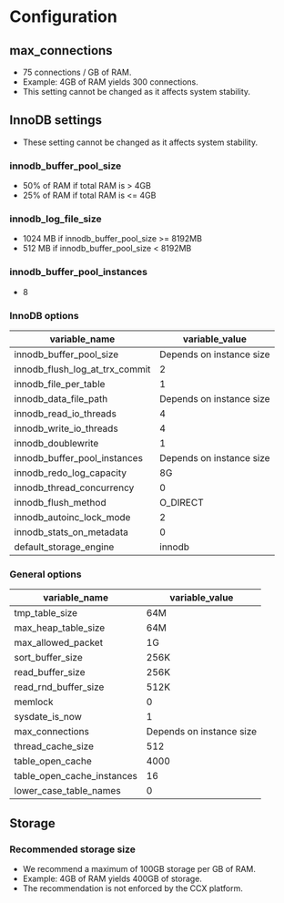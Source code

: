 # Configuration

## max_connections

- 75 connections / GB of RAM.
- Example: 4GB of RAM yields 300 connections.
- This setting cannot be changed as it affects system stability.

## InnoDB settings

- These setting cannot be changed as it affects system stability.

### innodb_buffer_pool_size

- 50% of RAM if total RAM is &gt; 4GB
- 25% of RAM if total RAM is &lt;= 4GB

### innodb_log_file_size

- 1024 MB if innodb_buffer_pool_size &gt;= 8192MB
- 512 MB if innodb_buffer_pool_size &lt; 8192MB

### innodb_buffer_pool_instances

- 8

### InnoDB options

| variable_name                  | variable_value           |
| ------------------------------ | ------------------------ |
| innodb_buffer_pool_size        | Depends on instance size |
| innodb_flush_log_at_trx_commit | 2                        |
| innodb_file_per_table          | 1                        |
| innodb_data_file_path          | Depends on instance size |
| innodb_read_io_threads         | 4                        |
| innodb_write_io_threads        | 4                        |
| innodb_doublewrite             | 1                        |
| innodb_buffer_pool_instances   | Depends on instance size |
| innodb_redo_log_capacity       | 8G                       |
| innodb_thread_concurrency      | 0                        |
| innodb_flush_method            | O_DIRECT                 |
| innodb_autoinc_lock_mode       | 2                        |
| innodb_stats_on_metadata       | 0                        |
| default_storage_engine         | innodb                   |

### General options

| variable_name              | variable_value           |
| -------------------------- | ------------------------ |
| tmp_table_size             | 64M                      |
| max_heap_table_size        | 64M                      |
| max_allowed_packet         | 1G                       |
| sort_buffer_size           | 256K                     |
| read_buffer_size           | 256K                     |
| read_rnd_buffer_size       | 512K                     |
| memlock                    | 0                        |
| sysdate_is_now             | 1                        |
| max_connections            | Depends on instance size |
| thread_cache_size          | 512                      |
| table_open_cache           | 4000                     |
| table_open_cache_instances | 16                       |
| lower_case_table_names     | 0                        |

## Storage

### Recommended storage size

- We recommend a maximum of 100GB storage per GB of RAM.
- Example: 4GB of RAM yields 400GB of storage.
- The recommendation is not enforced by the CCX platform.

